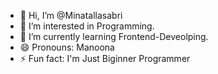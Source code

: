 - 👋 Hi, I’m @Minatallasabri
- 👀 I’m interested in Programming.
- 🌱 I’m currently learning Frontend-Deveolping.
- 😄 Pronouns: Manoona
- ⚡ Fun fact: I'm Just Biginner Programmer

<!---
Minatallasabri/Minatallasabri is a ✨ special ✨ repository because its `README.md` (this file) appears on your GitHub profile.
You can click the Preview link to take a look at your changes.
--->
